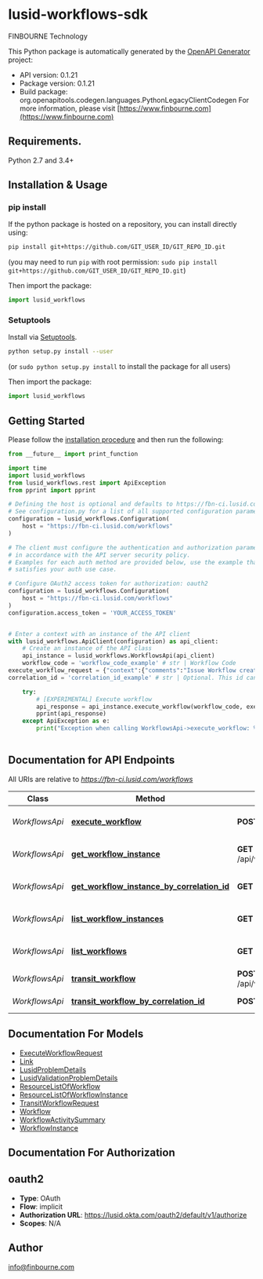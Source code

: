 # lusid-workflows-sdk
FINBOURNE Technology

This Python package is automatically generated by the [OpenAPI Generator](https://openapi-generator.tech) project:

- API version: 0.1.21
- Package version: 0.1.21
- Build package: org.openapitools.codegen.languages.PythonLegacyClientCodegen
For more information, please visit [https://www.finbourne.com](https://www.finbourne.com)

## Requirements.

Python 2.7 and 3.4+

## Installation & Usage
### pip install

If the python package is hosted on a repository, you can install directly using:

```sh
pip install git+https://github.com/GIT_USER_ID/GIT_REPO_ID.git
```
(you may need to run `pip` with root permission: `sudo pip install git+https://github.com/GIT_USER_ID/GIT_REPO_ID.git`)

Then import the package:
```python
import lusid_workflows
```

### Setuptools

Install via [Setuptools](http://pypi.python.org/pypi/setuptools).

```sh
python setup.py install --user
```
(or `sudo python setup.py install` to install the package for all users)

Then import the package:
```python
import lusid_workflows
```

## Getting Started

Please follow the [installation procedure](#installation--usage) and then run the following:

```python
from __future__ import print_function

import time
import lusid_workflows
from lusid_workflows.rest import ApiException
from pprint import pprint

# Defining the host is optional and defaults to https://fbn-ci.lusid.com/workflows
# See configuration.py for a list of all supported configuration parameters.
configuration = lusid_workflows.Configuration(
    host = "https://fbn-ci.lusid.com/workflows"
)

# The client must configure the authentication and authorization parameters
# in accordance with the API server security policy.
# Examples for each auth method are provided below, use the example that
# satisfies your auth use case.

# Configure OAuth2 access token for authorization: oauth2
configuration = lusid_workflows.Configuration(
    host = "https://fbn-ci.lusid.com/workflows"
)
configuration.access_token = 'YOUR_ACCESS_TOKEN'


# Enter a context with an instance of the API client
with lusid_workflows.ApiClient(configuration) as api_client:
    # Create an instance of the API class
    api_instance = lusid_workflows.WorkflowsApi(api_client)
    workflow_code = 'workflow_code_example' # str | Workflow Code
execute_workflow_request = {"context":{"comments":"Issue Workflow created","totalIssues":"100","by":"Joe Root","at":"01/01/2021 10:00:00"}} # ExecuteWorkflowRequest | Data associated with execute request
correlation_id = 'correlation_id_example' # str | Optional. This id can be used to correlate a workflow instance with any entity (e.g. a custom entity or other workflow instance) and also to retrieve and transit workflow instances (optional)

    try:
        # [EXPERIMENTAL] Execute workflow
        api_response = api_instance.execute_workflow(workflow_code, execute_workflow_request, correlation_id=correlation_id)
        pprint(api_response)
    except ApiException as e:
        print("Exception when calling WorkflowsApi->execute_workflow: %s\n" % e)
    
```

## Documentation for API Endpoints

All URIs are relative to *https://fbn-ci.lusid.com/workflows*

Class | Method | HTTP request | Description
------------ | ------------- | ------------- | -------------
*WorkflowsApi* | [**execute_workflow**](docs/WorkflowsApi.md#execute_workflow) | **POST** /api/v1/workflows/{workflowCode} | [EXPERIMENTAL] Execute workflow
*WorkflowsApi* | [**get_workflow_instance**](docs/WorkflowsApi.md#get_workflow_instance) | **GET** /api/v1/workflows/instances/{workflowInstanceId} | [EXPERIMENTAL] Get workflow instance
*WorkflowsApi* | [**get_workflow_instance_by_correlation_id**](docs/WorkflowsApi.md#get_workflow_instance_by_correlation_id) | **GET** /api/v1/workflows/instance/{correlationId} | [EXPERIMENTAL] Get workflow instance
*WorkflowsApi* | [**list_workflow_instances**](docs/WorkflowsApi.md#list_workflow_instances) | **GET** /api/v1/workflows/instances | [EXPERIMENTAL] Get workflow instances
*WorkflowsApi* | [**list_workflows**](docs/WorkflowsApi.md#list_workflows) | **GET** /api/v1/workflows | [EXPERIMENTAL] Get all available workflows
*WorkflowsApi* | [**transit_workflow**](docs/WorkflowsApi.md#transit_workflow) | **POST** /api/v1/workflows/instances/{workflowInstanceId} | [EXPERIMENTAL] Transit workflow
*WorkflowsApi* | [**transit_workflow_by_correlation_id**](docs/WorkflowsApi.md#transit_workflow_by_correlation_id) | **POST** /api/v1/workflows/instance/{correlationId} | [EXPERIMENTAL] Transit workflow


## Documentation For Models

 - [ExecuteWorkflowRequest](docs/ExecuteWorkflowRequest.md)
 - [Link](docs/Link.md)
 - [LusidProblemDetails](docs/LusidProblemDetails.md)
 - [LusidValidationProblemDetails](docs/LusidValidationProblemDetails.md)
 - [ResourceListOfWorkflow](docs/ResourceListOfWorkflow.md)
 - [ResourceListOfWorkflowInstance](docs/ResourceListOfWorkflowInstance.md)
 - [TransitWorkflowRequest](docs/TransitWorkflowRequest.md)
 - [Workflow](docs/Workflow.md)
 - [WorkflowActivitySummary](docs/WorkflowActivitySummary.md)
 - [WorkflowInstance](docs/WorkflowInstance.md)


## Documentation For Authorization


## oauth2

- **Type**: OAuth
- **Flow**: implicit
- **Authorization URL**: https://lusid.okta.com/oauth2/default/v1/authorize
- **Scopes**: N/A


## Author

info@finbourne.com



